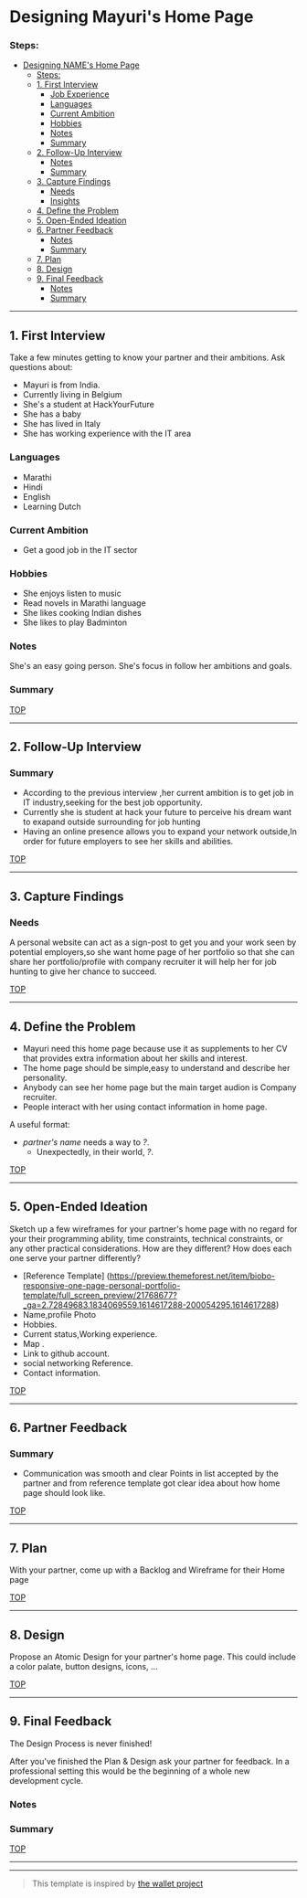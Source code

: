 # Designing Mayuri's Home Page

<!-- introduce your interviewee -->

### Steps:

- [Designing NAME's Home Page](#designing-names-home-page)
    - [Steps:](#steps)
  - [1. First Interview](#1-first-interview)
    - [Job Experience](#job-experience)
    - [Languages](#languages)
    - [Current Ambition](#current-ambition)
    - [Hobbies](#hobbies)
    - [Notes](#notes)
    - [Summary](#summary)
  - [2. Follow-Up Interview](#2-follow-up-interview)
    - [Notes](#notes-1)
    - [Summary](#summary-1)
  - [3. Capture Findings](#3-capture-findings)
    - [Needs](#needs)
    - [Insights](#insights)
  - [4. Define the Problem](#4-define-the-problem)
  - [5. Open-Ended Ideation](#5-open-ended-ideation)
  - [6. Partner Feedback](#6-partner-feedback)
    - [Notes](#notes-2)
    - [Summary](#summary-2)
  - [7. Plan](#7-plan)
  - [8. Design](#8-design)
  - [9. Final Feedback](#9-final-feedback)
    - [Notes](#notes-3)
    - [Summary](#summary-3)

---

## 1. First Interview

Take a few minutes getting to know your partner and their ambitions. Ask questions about:

- Mayuri is from India.
- Currently  living in Belgium
- She's a student at HackYourFuture  
- She has a baby
- She has lived in Italy
- She has working experience with the IT area

### Languages 
- Marathi
- Hindi
- English  
- Learning Dutch

### Current Ambition 
- Get a good job in the IT sector

### Hobbies 
- She enjoys listen to music
- Read novels in Marathi language
- She likes cooking Indian dishes
- She likes to play Badminton

### Notes

<!-- Notes you took during the interview. -->

She's an easy going person. She's focus in follow her ambitions and goals. 

### Summary

<!-- Consolidate your notes into a few sentences. Do your best to express what your partner was trying to say, not what you learned from them. -->

[TOP](#steps)

---

## 2. Follow-Up Interview

### Summary
- According to the previous interview ,her current ambition is to get job in IT industry,seeking for the best job opportunity.
- Currently she is student at hack your future to perceive his dream want to exapand outside surrounding for job hunting
- Having an online presence allows you to expand your network outside,In order for future employers to see her skills and abilities.

[TOP](#steps)

---

## 3. Capture Findings

### Needs

<!-- What exactly does your partner need from their home page? Are they looking for collaborators? A job?Learning opportunities? Or something you never expected? -->
A personal website can act as a sign-post to get you and your work seen by potential employers,so she want home page of her portfolio so that she can share her
portfolio/profile with company recruiter it will help her for job hunting to give her chance to succeed.

[TOP](#steps)

---

## 4. Define the Problem
- Mayuri need this home page because use it as supplements to her CV that provides extra information about her skills and interest.
- The home page should be simple,easy to understand and describe her personality.
- Anybody can see her home page but the main target audion is Company recruiter.
- People interact with her using contact information in home page.

A useful format:

- _partner's name_ needs a way to _?_.
  - Unexpectedly, in their world, _?_.

[TOP](#steps)

---

## 5. Open-Ended Ideation

Sketch up a few wireframes for your partner's home page with no regard for your their programming ability, time constraints, technical constraints, or any other practical considerations. How are they different? How does each one serve your partner differently?

- [Reference Template] (https://preview.themeforest.net/item/biobo-responsive-one-page-personal-portfolio-template/full_screen_preview/21768677?_ga=2.72849683.1834069559.1614617288-200054295.1614617288)
- Name,profile Photo
- Hobbies.
- Current status,Working experience.
- Map .
- Link to github account.
- social networking Reference.
- Contact information. 

[TOP](#steps)

---

## 6. Partner Feedback

### Summary

- Communication was smooth and clear Points in list accepted by the partner and from reference template got clear idea about how 
home page should look like.

[TOP](#steps)

---

## 7. Plan

With your partner, come up with a Backlog and Wireframe for their Home page

[TOP](#steps)

---

## 8. Design

Propose an Atomic Design for your partner's home page. This could include a color palate, button designs, icons, ...

[TOP](#steps)

---

## 9. Final Feedback

The Design Process is never finished!

After you've finished the Plan & Design ask your partner for feedback. In a professional setting this would be the beginning of a whole new development cycle.

### Notes

### Summary

[TOP](#steps)

---

---

> This template is inspired by [the wallet project](https://dschool-old.stanford.edu/sandbox/groups/designresources/wiki/4dbb2/attachments/e1005/TheWalletProjectB%26W2012.pdf?sessionID=8af88fee76ecd1fb7879c915073461486c425622)
